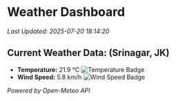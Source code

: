
# Weather Dashboard

_Last Updated: 2025-07-20 18:14:20_

## Current Weather Data: (Srinagar, JK)
- **Temperature:** 21.9 °C ![Temperature Badge](https://img.shields.io/badge/Temperature-Medium%20Temp-green)
- **Wind Speed:** 5.8 km/h ![Wind Speed Badge](https://img.shields.io/badge/Wind%20Speed-Light%20Wind-blue)

*Powered by Open-Meteo API*
